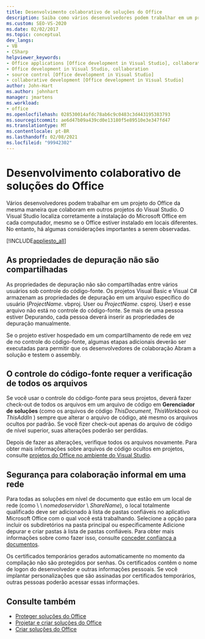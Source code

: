 ```yaml
---
title: Desenvolvimento colaborativo de soluções do Office
description: Saiba como vários desenvolvedores podem trabalhar em um projeto do Office da mesma maneira que colaboram em outros projetos do Visual Studio.
ms.custom: SEO-VS-2020
ms.date: 02/02/2017
ms.topic: conceptual
dev_langs:
- VB
- CSharp
helpviewer_keywords:
- Office applications [Office development in Visual Studio], collaborative development
- Office development in Visual Studio, collaboration
- source control [Office development in Visual Studio]
- collaborative development [Office development in Visual Studio]
author: John-Hart
ms.author: johnhart
manager: jmartens
ms.workload:
- office
ms.openlocfilehash: 028530014afdc78ab6c9c0483c3d443195383793
ms.sourcegitcommit: ae6d47b09a439cd0e13180f5e89510e3e347fd47
ms.translationtype: MT
ms.contentlocale: pt-BR
ms.lasthandoff: 02/08/2021
ms.locfileid: "99942302"
---
```

# <a name="collaborative-development-of-office-solutions"></a>Desenvolvimento colaborativo de soluções do Office
  Vários desenvolvedores podem trabalhar em um projeto do Office da mesma maneira que colaboram em outros projetos do Visual Studio. O Visual Studio localiza corretamente a instalação do Microsoft Office em cada computador, mesmo se o Office estiver instalado em locais diferentes. No entanto, há algumas considerações importantes a serem observadas.

 [!INCLUDE[appliesto_all](../vsto/includes/appliesto-all-md.md)]

## <a name="debug-properties-are-not-shared"></a>As propriedades de depuração não são compartilhadas
 As propriedades de depuração não são compartilhadas entre vários usuários sob controle do código-fonte. Os projetos Visual Basic e Visual C# armazenam as propriedades de depuração em um arquivo específico do usuário (*ProjectName*. vbproj. User ou *ProjectName*. csproj. User) e esse arquivo não está no controle do código-fonte. Se mais de uma pessoa estiver Depurando, cada pessoa deverá inserir as propriedades de depuração manualmente.

 Se o projeto estiver hospedado em um compartilhamento de rede em vez de no controle do código-fonte, algumas etapas adicionais deverão ser executadas para permitir que os desenvolvedores de colaboração Abram a solução e testem o assembly.

## <a name="source-control-requires-checking-out-all-files"></a>O controle do código-fonte requer a verificação de todos os arquivos
 Se você usar o controle do código-fonte para seus projetos, deverá fazer check-out de todos os arquivos em um arquivo de código em **Gerenciador de soluções** (como os arquivos de código *ThisDocument*, *ThisWorkbook* ou *ThisAddIn* ) sempre que alterar o arquivo de código, até mesmo os arquivos ocultos por padrão. Se você fizer check-out apenas do arquivo de código de nível superior, suas alterações poderão ser perdidas.

 Depois de fazer as alterações, verifique todos os arquivos novamente. Para obter mais informações sobre arquivos de código ocultos em projetos, consulte [projetos do Office no ambiente do Visual Studio](../vsto/office-projects-in-the-visual-studio-environment.md).

## <a name="security-for-informal-collaboration-on-a-network"></a>Segurança para colaboração informal em uma rede
 Para todas as soluções em nível de documento que estão em um local de rede (como \\ \\ *nomedoservidor* \\ *ShareName*), o local totalmente qualificado deve ser adicionado à lista de pastas confiáveis no aplicativo Microsoft Office com o qual você está trabalhando. Selecione a opção para incluir os subdiretórios na pasta principal ou especificamente Adicione depurar e criar pastas à lista de pastas confiáveis. Para obter mais informações sobre como fazer isso, consulte [conceder confiança a documentos](../vsto/granting-trust-to-documents.md).

 Os certificados temporários gerados automaticamente no momento da compilação não são protegidos por senhas. Os certificados contêm o nome de logon do desenvolvedor e outras informações pessoais. Se você implantar personalizações que são assinadas por certificados temporários, outras pessoas poderão acessar essas informações.

## <a name="see-also"></a>Consulte também
- [Proteger soluções do Office](../vsto/securing-office-solutions.md)
- [Projetar e criar soluções do Office](../vsto/designing-and-creating-office-solutions.md)
- [Criar soluções do Office](../vsto/building-office-solutions.md)
